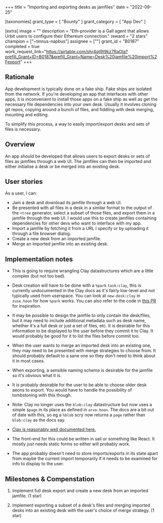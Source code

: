 +++
title = "Importing and exporting desks as jamfiles"
date = "2022-09-25"

[taxonomies]
grant_type = [ "Bounty" ]
grant_category = [ "App Dev" ]

[extra]
image = ""
description = "Eth-provider is a Gall agent that allows Urbit users to configure their Ethereum connection."
reward = "2 stars"
champion = ["~tinnus-napbus"]
assignee = [""]
grant_id = "B0187"
completed = true
work_request_link="https://airtable.com/shr4qt9t9kz7RaOIa?prefill_Grant+ID=B0187&prefill_Grant+Name=Desk%20jamfile%20import%2Fexport"
+++

## Rationale

App development is typically done on a fake ship. Fake ships are isolated from
the network. If you're developing an app that interfaces with other apps, it is
inconvenient to install those apps on a fake ship as well as get the necessary
file dependencies into your own desk. Usually it involves cloning git repos,
copying around a bunch of files, and fiddling with desk merging, mounting and
editing.

To simplify this process, a way to easily import/export desks and sets of
files is necessary. 


## Overview

An app should be developed that allows users to export desks or sets
of files as jamfiles through a web UI. The jamfiles can then be imported
and either initialise a desk or be merged into an existing desk.

## User stories

As a user, I can:

- Jam a desk and download its jamfile through a web UI.
- Be presented with all files in a desk in a similar format to the output of the
  `+tree` generator, select a subset of those files, and export them in a
  jamfile through the web UI. I would use this to create jamfiles containing
  dependencies for other devs who want to interface with my app.
- Import a jamfile by fetching it from a URL I specify or by uploading it
  through a file browser dialog.
- Create a new desk from an imported jamfile.
- Merge an imported jamfile into an existing desk.

## Implementation notes

- This is going to require wrangling Clay datastructures which are a little
  complex (but not too bad).
  
- Desk creation will have to be done with a `%park` `task:clay`, this is
  currently undocumented in the Clay docs as it's fairly low-level and not
  typically used from userspace. You can look at `new-desk:cloy` in `zuse.hoon`
  for how `%park` works. You can also refer to the code in [this
  PR](https://github.com/urbit/urbit/pull/5360) for inspiration.

- It may be possible to design the jamfile to only contain the desk/files, but
  it may need to include additional metadata such as desk name, whether it's a
  full desk or just a set of files, etc. It is desirable for this information to
  be displayed to the user before they commit it to Clay. It would probably be
  good for it to list the files before commit too.

- When the user wants to merge an imported desk into an existing one, they may
  need to be presented with merge strategies to choose from. It should probably
  default to a sane one so they don't need to think about it in most cases.

- When exporting, a sensible naming scheme is desirable for the jamfile so it's
  obvious what it is.

- It is probably desirable for the user to be able to choose older desk aeons to
  export. You would have to handle the possibility of tombstoning with this
  though.

- Note: Clay no longer uses the `blob:clay` datastructure but now uses a simple
  `$page` in its place as defined in `arvo.hoon`. The docs are a bit out of date
  with this, so eg a `%blob` scry now returns a `page` rather than `blob:clay` as
  the docs say.

- [Clay is reasonably well documented
  here.](https://developers.urbit.org/reference/arvo/clay/clay)

- The front-end for this could be written in sail or something like React. It
  mostly just needs static forms so either will probably work.

- The app probably doesn't need to store imports/exports in its state apart from
  maybe the current import temporarily if it needs to be examined for info to
  display to the user.

## Milestones & Compenstation

1. Implement full desk export and create a new desk from an imported jamfile.
   (1 star)

2. Implement exporting a subset of a desk's files and merging imported desks
   into an existing desk with the user's choice of merge strategy. (1 star)
